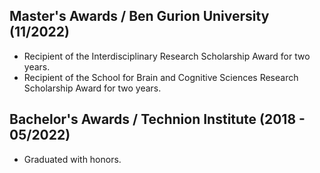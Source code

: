 

## Master's Awards / Ben Gurion University (11/2022)

- Recipient of the Interdisciplinary Research Scholarship Award for two years.
- Recipient of the School for Brain and Cognitive Sciences Research Scholarship Award for two years.

## Bachelor's Awards / Technion Institute (2018 - 05/2022)

- Graduated with honors.
